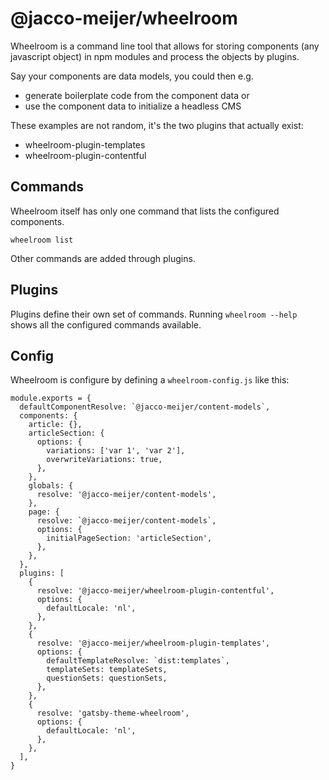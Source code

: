 # @jacco-meijer/wheelroom

Wheelroom is a command line tool that allows for storing components (any
javascript object) in npm modules and process the objects by plugins.

Say your components are data models, you could then e.g.

- generate boilerplate code from the component data or
- use the component data to initialize a headless CMS

These examples are not random, it's the two plugins that actually exist:

- wheelroom-plugin-templates
- wheelroom-plugin-contentful

## Commands

Wheelroom itself has only one command that lists the configured components.

```
wheelroom list
```

Other commands are added through plugins.

## Plugins

Plugins define their own set of commands. Running `wheelroom --help` shows all
the configured commands available.

## Config

Wheelroom is configure by defining a `wheelroom-config.js` like this:

```
module.exports = {
  defaultComponentResolve: `@jacco-meijer/content-models`,
  components: {
    article: {},
    articleSection: {
      options: {
        variations: ['var 1', 'var 2'],
        overwriteVariations: true,
      },
    },
    globals: {
      resolve: '@jacco-meijer/content-models',
    },
    page: {
      resolve: `@jacco-meijer/content-models`,
      options: {
        initialPageSection: 'articleSection',
      },
    },
  },
  plugins: [
    {
      resolve: '@jacco-meijer/wheelroom-plugin-contentful',
      options: {
        defaultLocale: 'nl',
      },
    },
    {
      resolve: '@jacco-meijer/wheelroom-plugin-templates',
      options: {
        defaultTemplateResolve: `dist:templates`,
        templateSets: templateSets,
        questionSets: questionSets,
      },
    },
    {
      resolve: 'gatsby-theme-wheelroom',
      options: {
        defaultLocale: 'nl',
      },
    },
  ],
}

```
